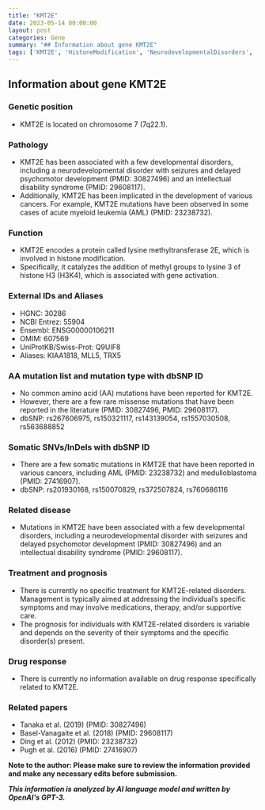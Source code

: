 ```yaml
---
title: "KMT2E"
date: 2023-05-14 00:00:00
layout: post
categories: Gene
summary: "## Information about gene KMT2E"
tags: ['KMT2E', 'HistoneModification', 'NeurodevelopmentalDisorders', 'IntellectualDisability', 'Cancer', 'Prognosis', 'Treatment', 'DrugResponse']
---
```


## Information about gene KMT2E

### Genetic position
- KMT2E is located on chromosome 7 (7q22.1).

### Pathology
- KMT2E has been associated with a few developmental disorders, including a neurodevelopmental disorder with seizures and delayed psychomotor development (PMID: 30827496) and an intellectual disability syndrome (PMID: 29608117). 
- Additionally, KMT2E has been implicated in the development of various cancers. For example, KMT2E mutations have been observed in some cases of acute myeloid leukemia (AML) (PMID: 23238732).

### Function
- KMT2E encodes a protein called lysine methyltransferase 2E, which is involved in histone modification. 
- Specifically, it catalyzes the addition of methyl groups to lysine 3 of histone H3 (H3K4), which is associated with gene activation.

### External IDs and Aliases
- HGNC: 30286
- NCBI Entrez: 55904
- Ensembl: ENSG00000106211
- OMIM: 607569
- UniProtKB/Swiss-Prot: Q9UIF8
- Aliases: KIAA1818, MLL5, TRX5

### AA mutation list and mutation type with dbSNP ID
- No common amino acid (AA) mutations have been reported for KMT2E.
- However, there are a few rare missense mutations that have been reported in the literature (PMID: 30827496, PMID: 29608117).
- dbSNP: rs267606975, rs150321117, rs143139054, rs1557030508, rs563688852

### Somatic SNVs/InDels with dbSNP ID
- There are a few somatic mutations in KMT2E that have been reported in various cancers, including AML (PMID: 23238732) and medulloblastoma (PMID: 27416907).
- dbSNP: rs201930168, rs150070829, rs372507824, rs760686116

### Related disease
- Mutations in KMT2E have been associated with a few developmental disorders, including a neurodevelopmental disorder with seizures and delayed psychomotor development (PMID: 30827496) and an intellectual disability syndrome (PMID: 29608117).

### Treatment and prognosis
- There is currently no specific treatment for KMT2E-related disorders. Management is typically aimed at addressing the individual’s specific symptoms and may involve medications, therapy, and/or supportive care.
- The prognosis for individuals with KMT2E-related disorders is variable and depends on the severity of their symptoms and the specific disorder(s) present.

### Drug response
- There is currently no information available on drug response specifically related to KMT2E.

### Related papers
- Tanaka et al. (2019) (PMID: 30827496)
- Basel-Vanagaite et al. (2018) (PMID: 29608117)
- Ding et al. (2012) (PMID: 23238732)
- Pugh et al. (2016) (PMID: 27416907)

**Note to the author: Please make sure to review the information provided and make any necessary edits before submission.**

**_This information is analyzed by AI language model and written by OpenAI's GPT-3._**